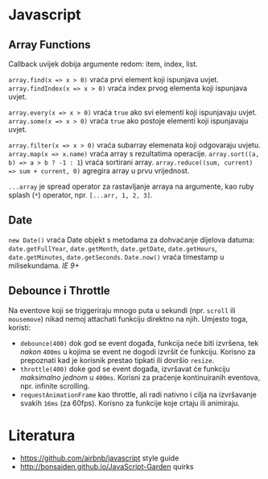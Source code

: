 # Javascript

## Array Functions

Callback uvijek dobija argumente redom: item, index, list.

`array.find(x => x > 0)` vraća prvi element koji ispunjava uvjet.
`array.findIndex(x => x > 0)` vraća index prvog elementa koji ispunjava uvjet.

`array.every(x => x > 0)` vraća `true` ako svi elementi koji ispunjavaju uvjet.
`array.some(x => x > 0)` vraća `true` ako postoje elementi koji ispunjavaju uvjet.

`array.filter(x => x > 0)` vraća subarray elemenata koji odgovaraju uvjetu.
`array.map(x => x.name)` vraća array s rezultatima operacije.
`array.sort((a, b) => a > b ? -1 : 1`) vraća sortirani array.
`array.reduce((sum, current) => sum + current, 0)` agregira array u prvu vrijednost.

`...array` je spread operator za rastavljanje arraya na argumente, kao ruby splash (`*`) operator, npr. `[...arr, 1, 2, 3]`.

## Date

`new Date()` vraća Date objekt s metodama za dohvaćanje dijelova datuma: `date.getFullYear`, `date.getMonth`, `date.getDate`, `date.getHours`, `date.getMinutes`, `date.getSeconds`.
`Date.now()` vraća timestamp u milisekundama. _IE 9+_

## Debounce i Throttle

Na eventove koji se triggeriraju mnogo puta u sekundi (npr. `scroll` ili `mousemove`) nikad nemoj attachati funkciju direktno na njih. Umjesto toga, koristi:
* `debounce(400)` dok god se event događa, funkcija neće biti izvršena, tek *nakon* `400ms` u kojima se event ne dogodi izvršit će funkciju. Korisno za prepoznati kad je korisnik prestao tipkati ili dovršio `resize`.
* `throttle(400)` doke god se event događa, izvršavat će funkciju *maksimalno jednom* u `400ms`. Korisni za praćenje kontinuiranih eventova, npr. infinite scrolling.
* `requestAnimationFrame` kao throttle, ali radi nativno i cilja na izvršavanje svakih `16ms` (za 60fps). Korisno za funkcije koje crtaju ili animiraju.

# Literatura

* https://github.com/airbnb/javascript style guide
* http://bonsaiden.github.io/JavaScript-Garden quirks
